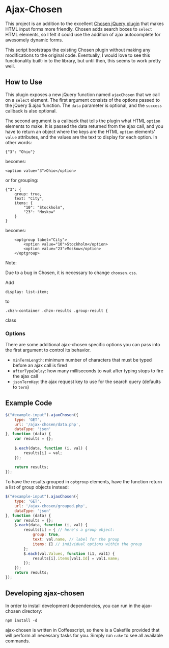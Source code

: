 # Ajax-Chosen

This project is an addition to the excellent [Chosen jQuery plugin](https://github.com/harvesthq/chosen) that makes HTML input forms more friendly.  Chosen adds search boxes to `select` HTML elements, so I felt it could use the addition of ajax autocomplete for awesomely dynamic forms.

This script bootstraps the existing Chosen plugin without making any modifications to the original code. Eventually, I would love to see this functionality built-in to the library, but until then, this seems to work pretty well.

## How to Use

This plugin exposes a new jQuery function named `ajaxChosen` that we call on a `select` element. The first argument consists of the options passed to the jQuery $.ajax function. The `data` parameter is optional, and the `success` callback is also optional.

The second argument is a callback that tells the plugin what HTML `option` elements to make. It is passed the data returned from the ajax call, and you have to return an object where the keys are the HTML `option` elements' `value` attributes, and the values are the text to display for each option. In other words:

	{"3": "Ohio"}

becomes:

	<option value="3">Ohio</option>

or for grouping:

	{"3": {
		group: true,
		text: "City",
		items: {
			"10": "Stockholm",
			"23": "Moskow"
		}
	}

becomes:

        <optgroup label="City">
            <option value="10">Stockholm</option>
            <option value="23">Moskow</option>
        </optgroup>

Note: 

Due to a bug in Chosen, it is necessary to change `choosen.css`.

Add 

	display: list-item;

to 

	.chzn-container .chzn-results .group-result {

class

### Options

There are some additional ajax-chosen specific options you can pass into the first argument to control its behavior.

* `minTermLength`: minimum number of characters that must be typed before an ajax call is fired
* `afterTypeDelay`: how many milliseconds to wait after typing stops to fire the ajax call
* `jsonTermKey`: the ajax request key to use for the search query (defaults to `term`)

## Example Code

``` js
$("#example-input").ajaxChosen({
	type: 'GET',
	url: '/ajax-chosen/data.php',
	dataType: 'json'
}, function (data) {
	var results = {};
	
	$.each(data, function (i, val) {
		results[i] = val;
	});
	
	return results;
});
```
To have the results grouped in `optgroup` elements, have the function return a list of group objects instead:

``` js
$("#example-input").ajaxChosen({
	type: 'GET',
	url: '/ajax-chosen/grouped.php',
	dataType: 'json'
}, function (data) {
	var results = {};
	$.each(data, function (i, val) {
		results[i] = { // here's a group object:
			group: true,
			text: val.name, // label for the group
			items: {} // individual options within the group
		};
		$.each(val.Values, function (i1, val1) {
			results[i].items[val1.Id] = val1.name;
		});
	});
	return results;
});

```

## Developing ajax-chosen

In order to install development dependencies, you can run in the ajax-chosen directory:

```
npm install -d
```

ajax-chosen is written in Coffeescript, so there is a Cakefile provided that will perform all necessary tasks for you. Simply run `cake` to see all available commands.
